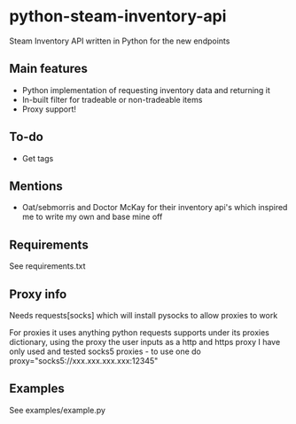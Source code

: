 # python-steam-inventory-api
Steam Inventory API written in Python for the new endpoints

## Main features
- Python implementation of requesting inventory data and returning it
- In-built filter for tradeable or non-tradeable items
- Proxy support!

## To-do
- Get tags

## Mentions
- Oat/sebmorris and Doctor McKay for their inventory api's which inspired me to write my own and base mine off

## Requirements
See requirements.txt

## Proxy info
Needs requests[socks] which will install pysocks to allow proxies to work

For proxies it uses anything python requests supports under its proxies dictionary, using the proxy the user inputs as a http and https proxy
I have only used and tested socks5 proxies - to use one do proxy="socks5://xxx.xxx.xxx.xxx:12345"

## Examples
See examples/example.py